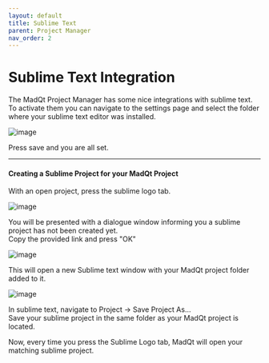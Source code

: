 ```yaml
---
layout: default
title: Sublime Text
parent: Project Manager
nav_order: 2
---
```


# Sublime Text Integration

The MadQt Project Manager has some nice integrations with sublime text.\
To activate them you can navigate to the settings page and select the
folder where your sublime text editor was installed.

![image](https://user-images.githubusercontent.com/30872066/146846595-73af9729-6486-47ef-8f30-bf1f6f21a8b6.png)

Press save and you are all set.

***

#### Creating a Sublime Project for your MadQt Project
With an open project, press the sublime logo tab.

![image](https://user-images.githubusercontent.com/30872066/146846650-d3a7371b-a011-45f3-8090-8edb94cb5c0e.png)

You will be presented with a dialogue window informing you a sublime project
has not been created yet. \
Copy the provided link and press "OK"

![image](https://user-images.githubusercontent.com/30872066/146846697-9818e8d3-4403-4c9a-9131-fcf00627454e.png)

This will open a new Sublime text window with your MadQt project folder added to it.

![image](https://user-images.githubusercontent.com/30872066/146846810-95869ae9-d03b-4503-8a6f-c742bee40534.png)

In sublime text, navigate to Project -> Save Project As... \
Save your sublime project in the same folder as your MadQt project is located.

Now, every time you press the Sublime Logo tab, MadQt will open your matching sublime project.

